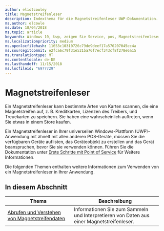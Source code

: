 ```yaml
---
author: eliotcowley
title: Magnetstreifenleser
description: Indexthema für die Magnetstreifenleser UWP-Dokumentation.
ms.author: elcowle
ms.date: 10/04/2018
ms.topic: article
keywords: Windows 10, Uwp, zeigen Sie Service, pos, Magnetstreifenleser
ms.localizationpriority: medium
ms.openlocfilehash: 11653c10310726c79de9deef17a570207045ec4a
ms.sourcegitcommit: e2fca6c79f31e521ba76f7ecf343cf8f278e6a15
ms.translationtype: MT
ms.contentlocale: de-DE
ms.lasthandoff: 11/15/2018
ms.locfileid: "6977729"
---
```

# <a name="magnetic-stripe-reader"></a>Magnetstreifenleser

Ein Magnetstreifenleser kann bestimmte Arten von Karten scannen, die eine Magnetstreifen auf, z. B. Kreditkarten, Lizenzen des Treibers, und Treuekarten zu speichern. Sie haben eine wahrscheinlich auftreten, wenn Sie etwas in einem Store kaufen.

Ein Magnetstreifenleser in Ihrer universellen Windows-Plattform (UWP)-Anwendung mit ähnelt mit allen anderen POS-Geräte, müssen Sie die verfügbaren Geräte auflisten, das Geräteobjekt zu erstellen und das Gerät beanspruchen, bevor Sie sie verwenden können. Führen Sie die Dokumentation unter [Erste Schritte mit Point of Service](pos-basics.md) für Weitere Informationen.

Die folgenden Themen enthalten weitere Informationen zum Verwenden von ein Magnetstreifenleser in Ihrer Anwendung.

## <a name="in-this-section"></a>In diesem Abschnitt

| Thema | Beschreibung |
|-------|-------------|
| [Abrufen und Verstehen von Magnetstreifendaten](../devices-sensors/pos-magnetic-stripe-reader-data.md) | Informationen Sie zum Sammeln und Interpretieren von Daten aus einer Magnetstreifenleser. |